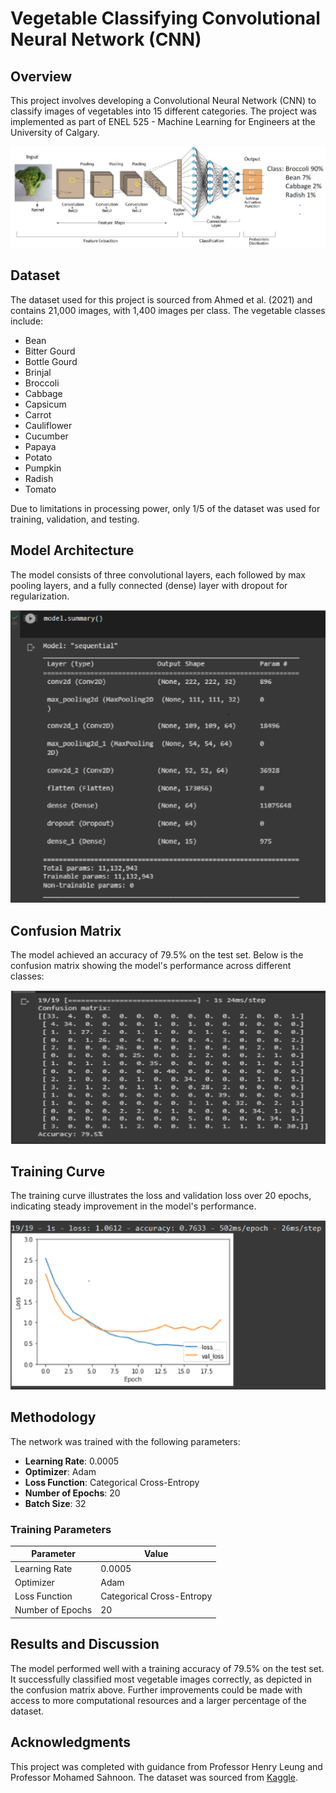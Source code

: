 # Vegetable Classifying Convolutional Neural Network (CNN)

## Overview
This project involves developing a Convolutional Neural Network (CNN) to classify images of vegetables into 15 different categories. The project was implemented as part of ENEL 525 - Machine Learning for Engineers at the University of Calgary.

![Network Overview](network.png)

## Dataset
The dataset used for this project is sourced from Ahmed et al. (2021) and contains 21,000 images, with 1,400 images per class. The vegetable classes include:
- Bean
- Bitter Gourd
- Bottle Gourd
- Brinjal
- Broccoli
- Cabbage
- Capsicum
- Carrot
- Cauliflower
- Cucumber
- Papaya
- Potato
- Pumpkin
- Radish
- Tomato

Due to limitations in processing power, only 1/5 of the dataset was used for training, validation, and testing.

## Model Architecture
The model consists of three convolutional layers, each followed by max pooling layers, and a fully connected (dense) layer with dropout for regularization.

![Model Summary](overview.png)

## Confusion Matrix
The model achieved an accuracy of 79.5% on the test set. Below is the confusion matrix showing the model's performance across different classes:

![Confusion Matrix](matrix.png)

## Training Curve
The training curve illustrates the loss and validation loss over 20 epochs, indicating steady improvement in the model's performance.

![Training Curve](curve.png)

## Methodology
The network was trained with the following parameters:

- **Learning Rate**: 0.0005
- **Optimizer**: Adam
- **Loss Function**: Categorical Cross-Entropy
- **Number of Epochs**: 20
- **Batch Size**: 32

### Training Parameters
| Parameter      | Value      |
|----------------|------------|
| Learning Rate  | 0.0005     |
| Optimizer      | Adam       |
| Loss Function  | Categorical Cross-Entropy |
| Number of Epochs | 20       |

## Results and Discussion
The model performed well with a training accuracy of 79.5% on the test set. It successfully classified most vegetable images correctly, as depicted in the confusion matrix above. Further improvements could be made with access to more computational resources and a larger percentage of the dataset.

## Acknowledgments
This project was completed with guidance from Professor Henry Leung and Professor Mohamed Sahnoon. The dataset was sourced from [Kaggle](https://www.kaggle.com/datasets/misrakahmed/vegetable-image-dataset).

